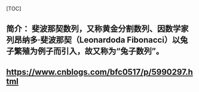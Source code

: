 [TOC]
## 简介： 斐波那契数列，又称黄金分割数列、因数学家列昂纳多·斐波那契（Leonardoda Fibonacci）以兔子繁殖为例子而引入，故又称为“兔子数列”。


## https://www.cnblogs.com/bfc0517/p/5990297.html
